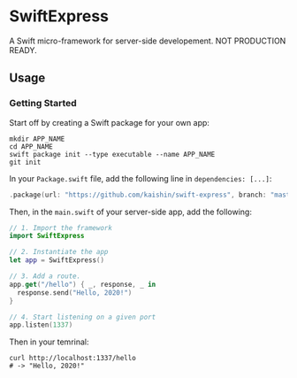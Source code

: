 # SwiftExpress

A Swift micro-framework for server-side developement. NOT PRODUCTION READY.

## Usage

### Getting Started

Start off by creating a Swift package for your own app:

```shell
mkdir APP_NAME
cd APP_NAME
swift package init --type executable --name APP_NAME
git init
```
In your `Package.swift` file, add the following line in `dependencies: [...]`:

```swift
.package(url: "https://github.com/kaishin/swift-express", branch: "master")
```

Then, in the `main.swift` of your server-side app, add the following:

```swift
// 1. Import the framework
import SwiftExpress 

// 2. Instantiate the app
let app = SwiftExpress() 

// 3. Add a route.
app.get("/hello") { _, response, _ in
  response.send("Hello, 2020!")
}

// 4. Start listening on a given port
app.listen(1337)
```

Then in your temrinal:

```shell
curl http://localhost:1337/hello
# -> "Hello, 2020!"
```

